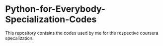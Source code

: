 # Python-for-Everybody-Specialization-Codes
This repository contains the codes used by me for the respective coursera specalization.

